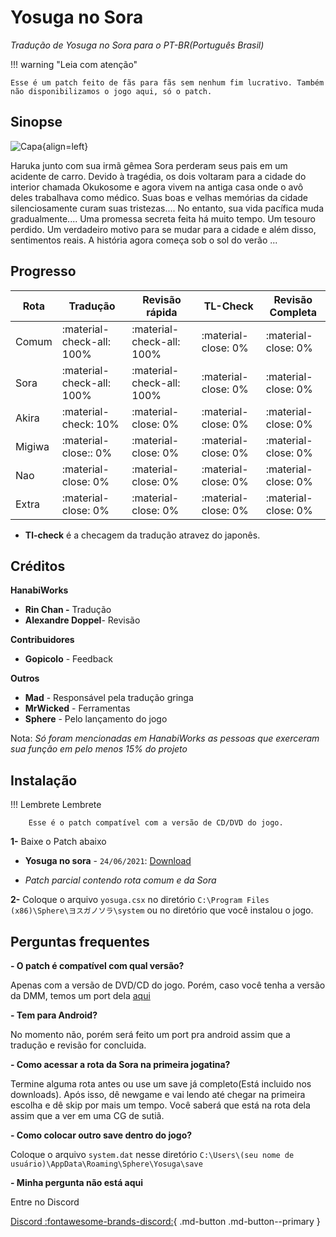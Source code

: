 # **Yosuga no Sora**
*Tradução de Yosuga no Sora para o PT-BR(Português Brasil)*

!!! warning "Leia com atenção"

    Esse é um patch feito de fãs para fãs sem nenhum fim lucrativo. Também não disponibilizamos o jogo aqui, só o patch.

## Sinopse

![Capa](https://s2.vndb.org/cv/43/26143.jpg){align=left} 

Haruka junto com sua irmã gêmea Sora perderam seus pais em um acidente de carro. Devido à tragédia, os dois voltaram para a cidade do interior chamada Okukosome e agora vivem na antiga casa onde o avô deles trabalhava como médico. Suas boas e velhas memórias da cidade silenciosamente curam suas tristezas.... No entanto, sua vida pacífica muda gradualmente.... Uma promessa secreta feita há muito tempo. Um tesouro perdido. Um verdadeiro motivo para se mudar para a cidade e além disso, sentimentos reais. A história agora começa sob o sol do verão ...

## Progresso

| Rota        | Tradução                            | Revisão rápida    |   TL-Check   | Revisão Completa  |
| ----------- | ------------------------------------ | ----------- | ----- | ------ |
| Comum       | :material-check-all:     100%            | :material-check-all: 100%        |    :material-close: 0%   | :material-close: 0% |
| Sora        | :material-check-all: 100%            | :material-check-all: 100%        |    :material-close: 0%  | :material-close: 0% |
| Akira      | :material-check:     10%             |  :material-close: 0%          |    :material-close: 0%   | :material-close: 0% |
| Migiwa      | :material-close::     0%             |  :material-close: 0%          |    :material-close: 0%   | :material-close: 0% |
| Nao      | :material-close:   0%             |  :material-close: 0%          |    :material-close: 0%   | :material-close: 0% |
| Extra      | :material-close:     0%             |  :material-close: 0%          |    :material-close: 0%   | :material-close: 0% |

* **Tl-check** é a checagem da tradução atravez do japonês. 

## Créditos 


**HanabiWorks**

* **Rin Chan -** Tradução
* **Alexandre Doppel**- Revisão

**Contribuidores**

* **Gopicolo** - Feedback

**Outros**

* **Mad** - Responsável pela tradução gringa
* **MrWicked** - Ferramentas
* **Sphere** - Pelo lançamento do jogo

Nota: *Só foram mencionadas em HanabiWorks as pessoas que exerceram sua função em pelo menos 15% do projeto*

## Instalação

!!!	Lembrete Lembrete 

		Esse é o patch compatível com a versão de CD/DVD do jogo.

**1-** Baixe o Patch abaixo


- **Yosuga no sora** - `24/06/2021`: [Download](https://www.mediafire.com/file/l8qg086womn92vy/Rota_Sora_Ver-1.0.rar/file)

- *Patch parcial contendo rota comum e da Sora*

**2-** Coloque o arquivo `yosuga.csx` no diretório `C:\Program Files (x86)\Sphere\ヨスガノソラ\system` ou no diretório que você instalou o jogo.


## Perguntas frequentes

**- O patch é compatível com qual versão?**

Apenas com a versão de DVD/CD do jogo. Porém, caso você tenha a versão da DMM, temos um port dela [aqui](https://www.mediafire.com/file/d8yu5tfwtpxlnh8/patch.xp3/file)

**- Tem para Android?**

No momento não, porém será feito um port pra android assim que a tradução e revisão for concluida.

**- Como acessar a rota da Sora na primeira jogatina?**

Termine alguma rota antes ou use um save já completo(Está incluido nos downloads). Após isso, dê newgame e vai lendo até chegar na primeira escolha e
dê skip por mais um tempo. Você saberá que está na rota dela assim que a ver em uma CG de sutiã.

**- Como colocar outro save dentro do jogo?**

Coloque o arquivo `system.dat` nesse diretório `C:\Users\(seu nome de usuário)\AppData\Roaming\Sphere\Yosuga\save`

**- Minha pergunta não está aqui**

Entre no Discord


[Discord :fontawesome-brands-discord:](https://discord.gg/ppqMwPSQmm){ .md-button .md-button--primary }




